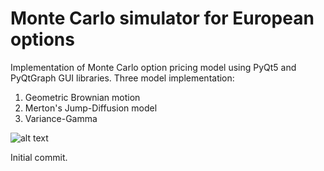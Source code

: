 # Monte Carlo simulator for European options

Implementation of Monte Carlo option pricing model using PyQt5 and PyQtGraph GUI libraries. Three model implementation:

1) Geometric Brownian motion
2) Merton's Jump-Diffusion model 
3) Variance-Gamma 

![alt text](http://i.imgur.com/i0fJmWa.png)

Initial commit.

